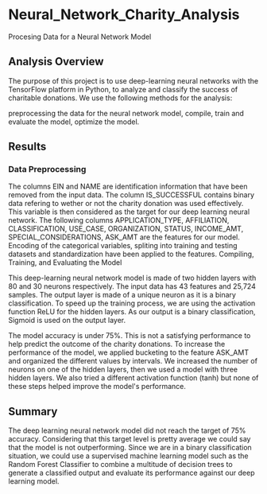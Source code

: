 # Neural_Network_Charity_Analysis
Procesing Data for a Neural Network Model

## Analysis Overview

The purpose of this project is to use deep-learning neural networks with the TensorFlow platform in Python, to analyze and classify the success of 
charitable donations.
We use the following methods for the analysis:

preprocessing the data for the neural network model,
compile, train and evaluate the model,
optimize the model.

## Results

### Data Preprocessing

The columns EIN and NAME are identification information that have been removed from the input data.
The column IS_SUCCESSFUL contains binary data refering to wether or not the charity donation was used effectively. This variable is then 
considered as the target for our deep learning neural network.
The following columns APPLICATION_TYPE, AFFILIATION, CLASSIFICATION, USE_CASE, ORGANIZATION, STATUS, INCOME_AMT, SPECIAL_CONSIDERATIONS, 
ASK_AMT are the features for our model.
Encoding of the categorical variables, spliting into training and testing datasets and standardization have been applied to the features.
Compiling, Training, and Evaluating the Model

This deep-learning neural network model is made of two hidden layers with 80 and 30 neurons respectively.
The input data has 43 features and 25,724 samples.
The output layer is made of a unique neuron as it is a binary classification.
To speed up the training process, we are using the activation function ReLU for the hidden layers. As our output is a binary classification, 
Sigmoid is used on the output layer.

The model accuracy is under 75%. This is not a satisfying performance to help predict the outcome of the charity donations.
To increase the performance of the model, we applied bucketing to the feature ASK_AMT and organized the different values by intervals.
We increased the number of neurons on one of the hidden layers, then we used a model with three hidden layers.
We also tried a different activation function (tanh) but none of these steps helped improve the model's performance.

## Summary
The deep learning neural network model did not reach the target of 75% accuracy. Considering that this target level is pretty average we could 
say that the model is not outperforming.
Since we are in a binary classification situation, we could use a supervised machine learning model such as the Random Forest Classifier to 
combine a multitude of decision trees to generate a classified output and evaluate its performance against our deep learning model.
